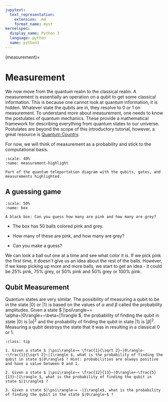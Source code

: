 ```yaml
---
jupytext:
  text_representation:
    extension: .md
    format_name: myst
kernelspec:
  display_name: Python 3
  language: python
  name: python3
---
```


(measurement)=

# Measurement

We now move from the quantum realm to the classical realm. A measurement is essentially an operation on a qubit to get some classical information. This is because one cannot look at quantum information, it is hidden. Whatever state the qubits are in, they resolve to 0 or 1 on measurement. To understand more about measurement, one needs to know the postulates of quantum mechanics. These provide a mathematical framework for describing everything from quantum states to our universe. Postulates are beyond the scope of this introductory tutorial, however, a great resource is [Quantum Country](https://quantum.country/qm).

For now, we will think of measurement as a probability and stick to the computational basis. 

```{figure} /_static/measurement-highlight.png
:scale: 40%
:name: measurement-highlight 

Part of the quantum teleportation diagram with the qubits, gates, and measurements highlighted.
```

## A guessing game

```{figure} /_static/box.png
:scale: 50%
:name: box 

A black box: Can you guess how many are pink and how many are grey?
```


* The box has 50 balls colored pink and grey.

* How many of these are pink, and how many are grey? 

* Can you make a guess?  

We can look a ball out one at a time and see what color it is. If we pick pink the first time, it doesn't give us an idea about the rest of the balls. However, if we keep picking up more and more balls, we start to get an idea - it could be 25% pink, 75% grey, or 50% pink and 50% grey or 100% pink. 

## Qubit Measurement
Quantum states are very similar. The possibility of measuring a qubit to be in the state $|0\rangle$ or $|1 \rangle$ is based on the values of $\alpha$ and $\beta$ called the probability amplitudes. 
Given a state $ |\psi\rangle~= \alpha~|0\rangle+~\beta~|1\rangle $, the probability of finding the qubit in state  $|0\rangle$ is $|\alpha|^2$ and the probability of finding the qubit in state  $|1\rangle$ is $|\beta|^2$.
Measuring a qubit destroys the state that it was in resulting in a classical 0 or 1. 


```{admonition} Exercise: Measurement
:class: tip

1. Given a state $ |\psi\rangle~= \frac{1}{\sqrt 2}~|0\rangle-~\frac{1}{\sqrt 2}~|1\rangle $, what is the probability of finding the qubit in state $|0\rangle$ ? Hint: probabilities are always positive and have a value between 0 and 1.

2. Given a state $ |\psi\rangle~= \frac{12}{13}~|0\rangle+~\frac{5}{13}~|1\rangle $, what is the probability of finding the qubit in state $|1\rangle$ ? 

3. Given a state $|\psi\rangle~= -|1\rangle$, what is the probability of finding the qubit in the state $|0\rangle~$ ? 
```
